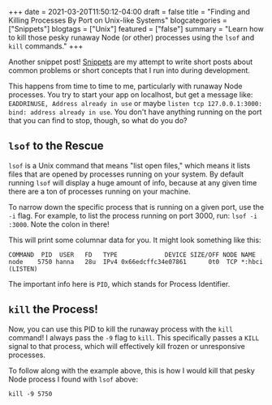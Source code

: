 +++
date = 2021-03-20T11:50:12-04:00
draft = false
title = "Finding and Killing Processes By Port on Unix-like Systems"
blogcategories = ["Snippets"]
blogtags = ["Unix"]
featured = ["false"]
summary = "Learn how to kill those pesky runaway Node (or other) processes using the `lsof` and `kill` commands."
+++

Another snippet post! [Snippets](/blog/categories/snippets) are my attempt to write short posts about common problems or short concepts that I run into during development.

This happens from time to time to me, particularly with runaway Node processes. You try to start your app on localhost, but get a message like: `EADDRINUSE, Address already in use` or maybe `listen tcp 127.0.0.1:3000: bind: address already in use`. You don't have anything running on the port that you can find to stop, though, so what do you do?

## `lsof` to the Rescue

`lsof` is a Unix command that means "list open files," which means it lists files that are opened by processes running on your system. By default running `lsof` will display a huge amount of info, because at any given time there are a ton of processes running on your machine.

To narrow down the specific process that is running on a given port, use the `-i` flag. For example, to list the process running on port 3000, run: `lsof -i :3000`. Note the colon in there!

This will print some columnar data for you. It might look something like this:

```text
COMMAND  PID  USER   FD   TYPE             DEVICE SIZE/OFF NODE NAME
node    5750 hanna   28u  IPv4 0x66edcffc34e07861      0t0  TCP *:hbci (LISTEN)
```

The important info here is `PID`, which stands for Process Identifier.

## `kill` the Process!

Now, you can use this PID to kill the runaway process with the `kill` command! I always pass the `-9` flag to `kill`. This specifically passes a `KILL` signal to that process, which will effectively kill frozen or unresponsive processes.

To follow along with the example above, this is how I would kill that pesky Node process I found with `lsof` above:

```text
kill -9 5750
```
